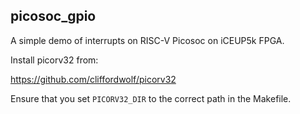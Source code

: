 ## picosoc_gpio

A simple demo of interrupts on RISC-V Picosoc on iCEUP5k FPGA.

Install picorv32 from:

https://github.com/cliffordwolf/picorv32

Ensure that you set `PICORV32_DIR` to the correct path in the Makefile.
